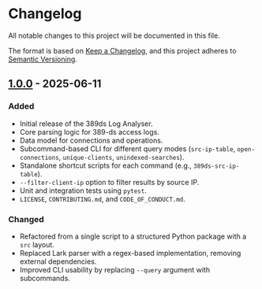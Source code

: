 # Changelog

All notable changes to this project will be documented in this file.

The format is based on [Keep a Changelog](https://keepachangelog.com/en/1.0.0/),
and this project adheres to [Semantic Versioning](https://semver.org/spec/v2.0.0.html).

## [1.0.0] - 2025-06-11

### Added
- Initial release of the 389ds Log Analyser.
- Core parsing logic for 389-ds access logs.
- Data model for connections and operations.
- Subcommand-based CLI for different query modes (`src-ip-table`, `open-connections`, `unique-clients`, `unindexed-searches`).
- Standalone shortcut scripts for each command (e.g., `389ds-src-ip-table`).
- `--filter-client-ip` option to filter results by source IP.
- Unit and integration tests using `pytest`.
- `LICENSE`, `CONTRIBUTING.md`, and `CODE_OF_CONDUCT.md`.

### Changed
- Refactored from a single script to a structured Python package with a `src` layout.
- Replaced Lark parser with a regex-based implementation, removing external dependencies.
- Improved CLI usability by replacing `--query` argument with subcommands.

[1.0.0]: https://github.com/theoweiss/389ds-log-analyser/releases/tag/v1.0.0
